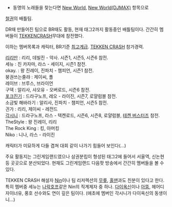   * 동명의 노래들을 찾는다면 [New World](New%20World.md), [New World(DJMAX)](New%20World%28DJMAX%29.md) 항목으로  

[철권](%EC%B2%A0%EA%B6%8C.md)의 배틀팀.

DR때 만들어진 팀으로 BR때도 활동, 현재 태그2까지 활동중인 배틀팀이다. 간간히 멤버들이 [TEKKENCRASH](TEKKEN%20CRASH.md)무대에 참전했다.

이하는 멤버목록과 캐릭터, BR기준 [최고계급](%EC%B2%A0%EA%B6%8C%EC%9D%98%20%EA%B3%84%EA%B8%89/%EC%B2%A0%EA%B6%8C%206%20BR.md). [TEKKEN CRASH](TEKKEN%20CRASH.md) 참가경력.

[리리만](%EB%A6%AC%EB%A6%AC%EB%A7%8C.md) : 리리, 데빌진 - 약사. 시즌1, 시즌5, 시즌6 참전.  
세뉴 : 진 카자마, 라스 - 세이지, 시즌1 참전.  
okay. : 왕 진레이, 진파치 - 챔피언, 시즌1 참전.  
붕권쓰는줄랴 : 제이씨, 폴  
레이브 : 브루스, 브라이언  
구덱 : 알리사, 샤오유 - 오버로드, 시즌6 참전.  
[포크진기](%ED%8F%AC%ED%81%AC%EC%A7%84%EA%B8%B0.md) : 드라구노프, 레오 - 라이진, 시즌7,
로얄럼블 참전.  
소금빛 해바라기 : 알리사, 진파치 - 챔피언, 시즌5 참전.  
긘가 : 리리, 제이씨 - 레전드  
[각시니](%EA%B0%81%EC%8B%9C%EB%8B%88.md) : 드라구노프, 라스 - 텍켄로드, 시즌6, 시즌8, 로얄럼블,
[테켄 버스터즈](%ED%85%8C%EC%BC%84%20%EB%B2%84%EC%8A%A4%ED%84%B0%EC%A6%88.md) 참전.  
TheStyle : 왕 진레이, 리리  
The Rock King : 킹, 아머킹  
Niko : 니나, 라스 - 라이진

캐릭터가 미묘하게 다들 겹쳐 대회 같이 나가기 힘들어 보인다(...)

주요 활동지는 그린게임랜드였으나 삼권분립이 형성된 태그2에 들어서 서울역, 신논현 등 곳곳으로 분산되었다. 현재도 그린게임랜드 다음팟
방송에서 간간히 멤버들을 볼 수 있다.

TEKKEN CRASH 해설자 [Nin](Nin.md)이나 팀 리저렉션의 [무릎](%EB%AC%B4%EB%A6%8E.md),
[홀맨](%ED%99%80%EB%A7%A8.md)과도 친분이 있다고 한다. 특히 멤버중 세뉴는
[나락호프](%EB%82%98%EB%9D%BD%ED%98%B8%ED%94%84.md)같은 Nin의 직계제자 중 하나.
[다이옥신](%EB%8B%A4%EC%9D%B4%EC%98%A5%EC%8B%A0.md)이나
[아뚱](%EC%95%84%EB%9A%B1.md), 헤어디자이너유, 풍호 선수와도 연이 깊은 팀이다. (애초에 멤버인 각시니가
다이옥신의 동생이니...)

